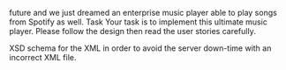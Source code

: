 future and we just dreamed an enterprise music player able to play songs from Spotify as well.
Task
Your task is to implement this ultimate music player. Please follow the design then read the user stories carefully.

XSD schema for the XML in order to avoid the server down-time with an incorrect XML file.



